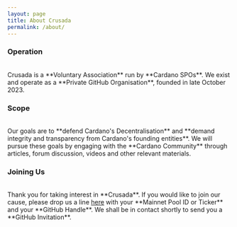 ```yaml
---
layout: page
title: About Crusada
permalink: /about/
---
```

<h3>Operation</h3>
<br>
Crusada is a **Voluntary Association** run by **Cardano SPOs**. 
We exist and operate as a **Private GitHub Organisation**, founded in late October 2023.
<h3>Scope</h3>
<br>
Our goals are to **defend Cardano's Decentralisation** and **demand integrity and transparency from Cardano's founding entities**. We will pursue these goals by engaging with the **Cardano Community** through articles, forum discussion, videos and other relevant materials. 
<h3>Joining Us</h3>
<br>
Thank you for taking interest in **Crusada**. If you would like to join our cause, please drop us a line <a href="mailto:recruit@crusada.io">here</a> with your **Mainnet Pool ID or Ticker** and your **GitHub Handle**. We shall be in contact shortly to send you a **GitHub Invitation**. 
